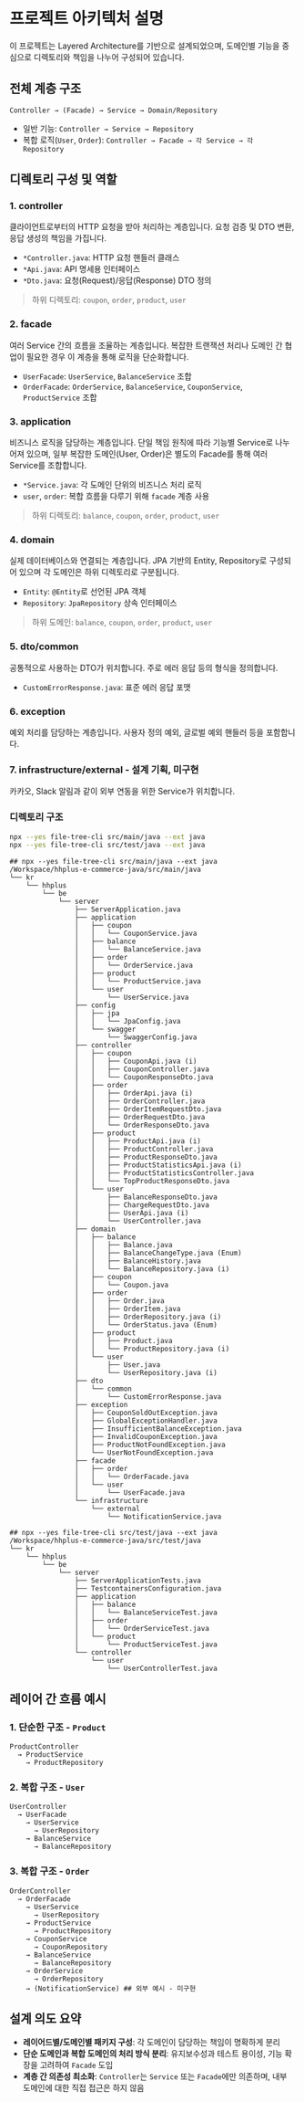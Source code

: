 # 프로젝트 아키텍처 설명

이 프로젝트는 Layered Architecture를 기반으로 설계되었으며, 도메인별 기능을 중심으로 디렉토리와 책임을 나누어 구성되어 있습니다.

## 전체 계층 구조

```
Controller → (Facade) → Service → Domain/Repository
```

-   일반 기능: `Controller → Service → Repository`
-   복합 로직(`User`, `Order`): `Controller → Facade → 각 Service → 각 Repository`

## 디렉토리 구성 및 역할

### 1. controller

클라이언트로부터의 HTTP 요청을 받아 처리하는 계층입니다.
요청 검증 및 DTO 변환, 응답 생성의 책임을 가집니다.

-   `*Controller.java`: HTTP 요청 핸들러 클래스
-   `*Api.java`: API 명세용 인터페이스
-   `*Dto.java`: 요청(Request)/응답(Response) DTO 정의

> 하위 디렉토리: `coupon`, `order`, `product`, `user`

### 2. facade

여러 Service 간의 흐름을 조율하는 계층입니다.
복잡한 트랜잭션 처리나 도메인 간 협업이 필요한 경우 이 계층을 통해 로직을 단순화합니다.

-   `UserFacade`: `UserService`, `BalanceService` 조합
-   `OrderFacade`: `OrderService`, `BalanceService`, `CouponService`, `ProductService` 조합

### 3. application

비즈니스 로직을 담당하는 계층입니다.
단일 책임 원칙에 따라 기능별 Service로 나누어져 있으며,
일부 복잡한 도메인(User, Order)은 별도의 Facade를 통해 여러 Service를 조합합니다.

-   `*Service.java`: 각 도메인 단위의 비즈니스 처리 로직
-   `user`, `order`: 복합 흐름을 다루기 위해 `facade` 계층 사용

> 하위 디렉토리: `balance`, `coupon`, `order`, `product`, `user`

### 4. domain

실제 데이터베이스와 연결되는 계층입니다.
JPA 기반의 Entity, Repository로 구성되어 있으며 각 도메인은 하위 디렉토리로 구분됩니다.

-   `Entity`: `@Entity`로 선언된 JPA 객체
-   `Repository`: `JpaRepository` 상속 인터페이스

> 하위 도메인: `balance`, `coupon`, `order`, `product`, `user`

### 5. dto/common

공통적으로 사용하는 DTO가 위치합니다. 주로 에러 응답 등의 형식을 정의합니다.

-   `CustomErrorResponse.java`: 표준 에러 응답 포맷

### 6. exception

예외 처리를 담당하는 계층입니다. 사용자 정의 예외, 글로벌 예외 핸들러 등을 포함합니다.

### 7. infrastructure/external - 설계 기획, 미구현

카카오, Slack 알림과 같이 외부 연동을 위한 Service가 위치합니다.

### 디렉토리 구조

```bash
npx --yes file-tree-cli src/main/java --ext java
npx --yes file-tree-cli src/test/java --ext java
```

```
## npx --yes file-tree-cli src/main/java --ext java
/Workspace/hhplus-e-commerce-java/src/main/java
└── kr
    └── hhplus
        └── be
            └── server
                ├── ServerApplication.java
                ├── application
                │   ├── coupon
                │   │   └── CouponService.java
                │   ├── balance
                │   │   └── BalanceService.java
                │   ├── order
                │   │   └── OrderService.java
                │   ├── product
                │   │   └── ProductService.java
                │   └── user
                │       └── UserService.java
                ├── config
                │   ├── jpa
                │   │   └── JpaConfig.java
                │   └── swagger
                │       └── SwaggerConfig.java
                ├── controller
                │   ├── coupon
                │   │   ├── CouponApi.java (i)
                │   │   ├── CouponController.java
                │   │   └── CouponResponseDto.java
                │   ├── order
                │   │   ├── OrderApi.java (i)
                │   │   ├── OrderController.java
                │   │   ├── OrderItemRequestDto.java
                │   │   ├── OrderRequestDto.java
                │   │   └── OrderResponseDto.java
                │   ├── product
                │   │   ├── ProductApi.java (i)
                │   │   ├── ProductController.java
                │   │   ├── ProductResponseDto.java
                │   │   ├── ProductStatisticsApi.java (i)
                │   │   ├── ProductStatisticsController.java
                │   │   └── TopProductResponseDto.java
                │   └── user
                │       ├── BalanceResponseDto.java
                │       ├── ChargeRequestDto.java
                │       ├── UserApi.java (i)
                │       └── UserController.java
                ├── domain
                │   ├── balance
                │   │   ├── Balance.java
                │   │   ├── BalanceChangeType.java (Enum)
                │   │   ├── BalanceHistory.java
                │   │   └── BalanceRepository.java (i)
                │   ├── coupon
                │   │   └── Coupon.java
                │   ├── order
                │   │   ├── Order.java
                │   │   ├── OrderItem.java
                │   │   ├── OrderRepository.java (i)
                │   │   └── OrderStatus.java (Enum)
                │   ├── product
                │   │   ├── Product.java
                │   │   └── ProductRepository.java (i)
                │   └── user
                │       ├── User.java
                │       └── UserRepository.java (i)
                ├── dto
                │   └── common
                │       └── CustomErrorResponse.java
                ├── exception
                │   ├── CouponSoldOutException.java
                │   ├── GlobalExceptionHandler.java
                │   ├── InsufficientBalanceException.java
                │   ├── InvalidCouponException.java
                │   ├── ProductNotFoundException.java
                │   └── UserNotFoundException.java
                ├── facade
                │   ├── order
                │   │   └── OrderFacade.java
                │   └── user
                │       └── UserFacade.java
                └── infrastructure
                    └── external
                        └── NotificationService.java

## npx --yes file-tree-cli src/test/java --ext java
/Workspace/hhplus-e-commerce-java/src/test/java
└── kr
    └── hhplus
        └── be
            └── server
                ├── ServerApplicationTests.java
                ├── TestcontainersConfiguration.java
                ├── application
                │   ├── balance
                │   │   └── BalanceServiceTest.java
                │   ├── order
                │   │   └── OrderServiceTest.java
                │   └── product
                │       └── ProductServiceTest.java
                └── controller
                    └── user
                        └── UserControllerTest.java
```

## 레이어 간 흐름 예시

### 1. 단순한 구조 - `Product`

```
ProductController
  → ProductService
    → ProductRepository
```

### 2. 복합 구조 - `User`

```
UserController
  → UserFacade
    → UserService
      → UserRepository
    → BalanceService
      → BalanceRepository
```

### 3. 복합 구조 - `Order`

```
OrderController
  → OrderFacade
    → UserService
      → UserRepository
    → ProductService
      → ProductRepository
    → CouponService
      → CouponRepository
    → BalanceService
      → BalanceRepository
    → OrderService
      → OrderRepository
    → (NotificationService) ## 외부 예시 - 미구현
```

## 설계 의도 요약

-   **레이어드별/도메인별 패키지 구성**: 각 도메인이 담당하는 책임이 명확하게 분리
-   **단순 도메인과 복합 도메인의 처리 방식 분리**: 유지보수성과 테스트 용이성, 기능 확장을 고려하여 `Facade` 도입
-   **계층 간 의존성 최소화**: `Controller`는 `Service` 또는 `Facade`에만 의존하며, 내부 도메인에 대한 직접 접근은 하지 않음

<!-- ---

#### Running Docker Containers

`local` profile 로 실행하기 위하여 인프라가 설정되어 있는 Docker 컨테이너를 실행해주셔야 합니다.

```bash
docker-compose up -d
``` -->
